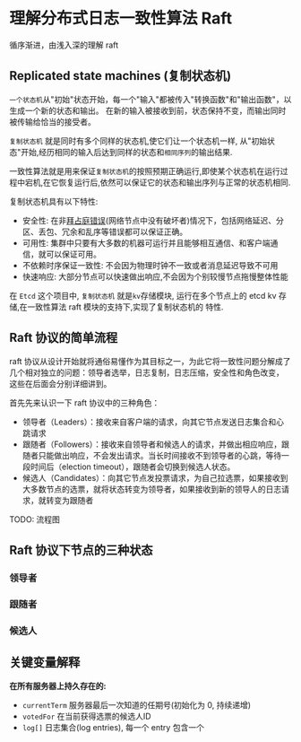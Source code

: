 # 理解分布式日志一致性算法 Raft
循序渐进，由浅入深的理解 raft 
## Replicated state machines (复制状态机)  

`一个状态机`从"初始"状态开始，每一个"输入"都被传入"转换函数"和"输出函数"，以生成一个新的状态和输出。
在新的输入被接收到前，状态保持不变，而输出同时被传输给恰当的接受者。  

`复制状态机` 就是同时有多个同样的状态机,使它们让一个状态机一样, 从"初始状态"开始,经历相同的输入后达到同样的状态和`相同序列`的输出结果.  

一致性算法就是用来保证`复制状态机`的按照预期正确运行,即使某个状态机在运行过程中宕机,在它恢复运行后,依然可以保证它的状态和输出序列与正常的状态机相同.

复制状态机具有以下特性:
- 安全性: 在非[拜占庭错误](https://zh.wikipedia.org/wiki/%E6%8B%9C%E5%8D%A0%E5%BA%AD%E5%B0%86%E5%86%9B%E9%97%AE%E9%A2%98)(网络节点中没有破坏者)情况下，包括网络延迟、分区、丢包、冗余和乱序等错误都可以保证正确。
- 可用性: 集群中只要有大多数的机器可运行并且能够相互通信、和客户端通信，就可以保证可用。
- 不依赖时序保证一致性: 不会因为物理时钟不一致或者消息延迟导致不可用
- 快速响应: 大部分节点可以快速做出响应,不会因为个别较慢节点拖慢整体性能


在 `Etcd` 这个项目中, `复制状态机` 就是`kv`存储模块, 运行在多个节点上的 etcd kv 存储,在一致性算法 raft 模块的支持下,实现了复制状态机的
特性.  

## Raft 协议的简单流程
raft 协议从设计开始就将通俗易懂作为其目标之一，为此它将一致性问题分解成了几个相对独立的问题：领导者选举，日志复制，日志压缩，安全性和角色改变，
这些在后面会分别详细讲到。  

首先先来认识一下 raft 协议中的三种角色：  
- 领导者（Leaders）：接收来自客户端的请求，向其它节点发送日志集合和心跳请求
- 跟随者（Followers）：接收来自领导者和候选人的请求，并做出相应响应，跟随者只能做出响应，不会发出请求。当长时间接收不到领导者的心跳，等待一段时间后（election timeout），跟随者会切换到候选人状态。
- 候选人（Candidates）：向其它节点发投票请求，为自己拉选票，如果接收到大多数节点的选票，就将状态转变为领导者，如果接收到新的领导人的日志请求，就转变为跟随者






TODO: 流程图




## Raft 协议下节点的三种状态
### 领导者

### 跟随者

### 候选人

## 关键变量解释

**在所有服务器上持久存在的:**  
- `currentTerm` 服务器最后一次知道的任期号(初始化为 0, 持续递增)
- `votedFor` 在当前获得选票的候选人ID 
- `log[]` 日志集合(log entries), 每一个 entry 包含一个 

